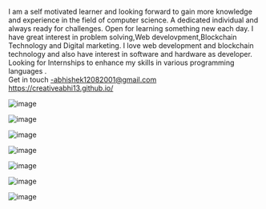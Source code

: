 I am a self motivated learner and looking forward to gain more knowledge and experience in the field of computer science.
A dedicated individual and always ready for challenges. Open for learning something new each day.
I have great interest in problem solving,Web develovpment,Blockchain Technology and Digital marketing.
I love web development and blockchain technology and also have interest in software and hardware as developer.
 Looking for Internships to enhance my skills in various programming languages .  
 Get in touch -abhishek12082001@gmail.com
 https://creativeabhi13.github.io/
<!---
creativeabhi13/creativeabhi13 is a ✨ special ✨ repository because its `README.md` (this file) appears on your GitHub profile.
You can click the Preview link to take a look at your changes.
--->
![image](https://user-images.githubusercontent.com/76790667/153556870-d112a6b3-efaf-4767-95d5-b826b89dff77.png)

![image](https://user-images.githubusercontent.com/76790667/153556895-9cc892d4-ee7a-4247-860e-e78468c30ae4.png)

![image](https://user-images.githubusercontent.com/76790667/153556941-320b6ee0-504c-498c-8efb-f62069e9384a.png)

![image](https://user-images.githubusercontent.com/76790667/153556960-fea5adeb-7157-4350-a756-24b61d7ac67c.png)

![image](https://user-images.githubusercontent.com/76790667/153556993-c0198bbc-41b8-4a8c-a8c7-7a0beb69c3e4.png)

![image](https://user-images.githubusercontent.com/76790667/153557094-7a3531c4-afd3-4707-800c-8478a7c8ccca.png)

![image](https://user-images.githubusercontent.com/76790667/153557287-209ce120-c8fc-4e15-8e3a-67f5d5ab7d92.png)


